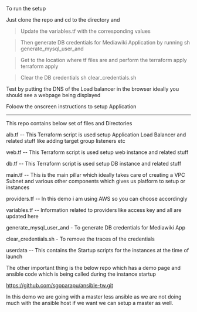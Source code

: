 To run the setup

Just clone the repo and cd to the directory and

> Update the variables.tf with the corresponding values

> Then generate DB credentials for Mediawiki Application by running 
   sh generate_mysql_user_and 
   
> Get to the location where tf files are and perform the terraform apply
    terraform apply
    
> Clear the DB credentials
   sh clear_credentials.sh


Test by putting the DNS of the Load balancer in the browser ideally you should see a webpage being displayed

Foloow the onscreen instructions to setup Application

--------------------------------------------------------------------------------------------------

This repo contains below set of files and Directories 

alb.tf  -- This Terraform script is used setup Application Load Balancer and related stuff like adding target group listeners etc

web.tf -- This Terraform script is used setup web instance and related stuff

db.tf  -- This Terraform script is used setup DB instance and related stuff

main.tf -- This is the main pillar which ideally takes care of creating a VPC Subnet and various other components which gives us platform to setup or instances

providers.tf  -- In this demo i am using AWS so you can choose accordingly

variables.tf  -- Information related to providers like access key and all are updated here

generate_mysql_user_and - To generate DB credentials for Mediawiki App

clear_credentials.sh - To remove the traces of the credentials

userdata  -- This contains the Startup scripts for the instances at the time of launch

The other important thing is the below repo which has a demo page and ansible code which is being called during the instance startup

https://github.com/sgoparapu/ansible-tw.git

In this demo we are going with a master less ansible as we are not doing much with the ansible host if we want we can setup a master as well.

